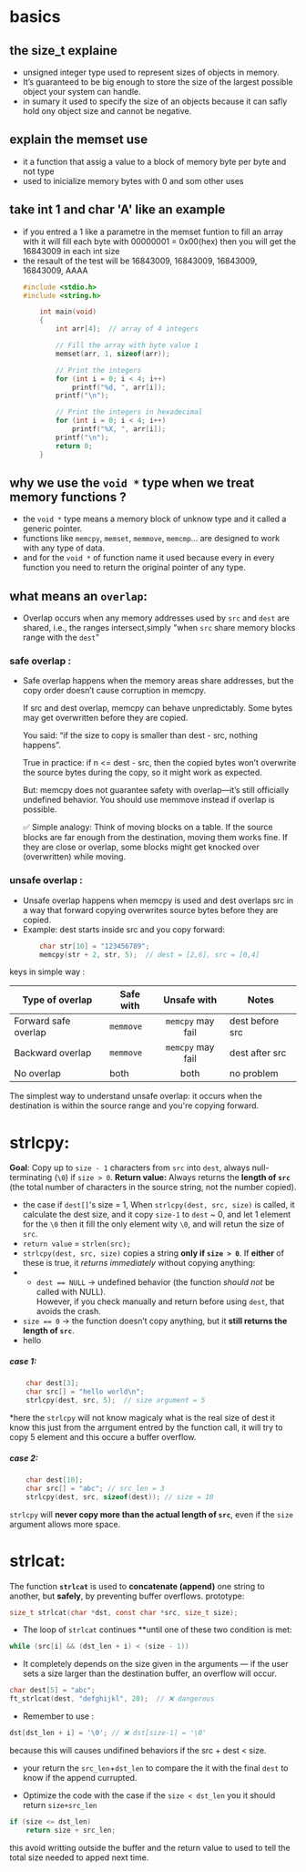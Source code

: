 # basics
## the size_t explaine
- unsigned integer type used to represent sizes of objects in memory.
- It’s guaranteed to be big enough to store the size of the largest possible object your system can handle.
-  in sumary it used to specify the size of an objects because it can safly hold ony object size and cannot be negative.

## explain the memset use
- it a function that assig a value to  a block of memory byte per byte and not type
- used to inicialize memory bytes with 0 and som other uses 

## take int 1 and char 'A' like an example
- if you entred a 1 like a parametre in the memset funtion to fill an array with it will fill each byte with 00000001 = 0x00(hex) then you will get the 16843009 in each int size
- the resault of the test will be 
       16843009, 16843009, 16843009, 16843009, 
        AAAA 
    ```c
    #include <stdio.h>
    #include <string.h>

        int main(void)
        {
            int arr[4];  // array of 4 integers

            // Fill the array with byte value 1
            memset(arr, 1, sizeof(arr));

            // Print the integers
            for (int i = 0; i < 4; i++)
                printf("%d, ", arr[i]);
            printf("\n");

            // Print the integers in hexadecimal
            for (int i = 0; i < 4; i++)
                printf("%X, ", arr[i]);
            printf("\n");
            return 0;
        }
    
## why we use the `void *` type when we treat memory functions ?
- the `void *` type means a memory block of unknow type and it called a generic pointer.
- functions like `memcpy`, `memset`, `memmove`, `memcmp`... are designed to work with any type of data.
- and for the `void *` of function name it used because every in every function you need to return the original pointer of any type.

## what means an **`overlap`**: 
- Overlap occurs when any memory addresses used by `src` and `dest` are shared, i.e., the ranges intersect,simply "when `src` share memory blocks range with the `dest`"
### safe overlap :
- Safe overlap happens when the memory areas share addresses, but the copy order doesn’t cause corruption in memcpy.

    If src and dest overlap, memcpy can behave unpredictably. Some bytes may get overwritten before they are copied.

    You said: “if the size to copy is smaller than dest - src, nothing happens”.

    True in practice: if n <= dest - src, then the copied bytes won’t overwrite the source bytes during the copy, so it might work as expected.

    But: memcpy does not guarantee safety with overlap—it’s still officially undefined behavior. You should use memmove instead if overlap is possible.

    ✅ Simple analogy: Think of moving blocks on a table. If the source blocks are far enough from the destination, moving them works fine. If they are close or overlap, some blocks might get knocked over (overwritten) while moving.

### unsafe overlap :
- Unsafe overlap happens when memcpy is used and dest overlaps src in a way that forward copying overwrites source bytes before they are copied.
- Example: dest starts inside src and you copy forward:
    ```c
        char str[10] = "123456789";
        memcpy(str + 2, str, 5);  // dest = [2,6], src = [0,4]
keys in simple way :

| Type of overlap      | Safe with |    Unsafe with    | Notes           |
|----------------------|-----------|:-----------------:|-----------------|
| Forward safe overlap | `memmove` | `memcpy` may fail | dest before src |
| Backward overlap     | `memmove` | `memcpy` may fail | dest after src  |
| No overlap           | both      | both              | no problem      |

The simplest way to understand unsafe overlap: it occurs when the destination is within the source range and you're copying forward.



# strlcpy: 
**Goal**: Copy up to `size - 1` characters from `src` into `dest`, always null-terminating (`\0`) if `size > 0`.
**Return value:** Always returns the **length of `src`** (the total number of characters in the source string, not the number copied).
- the case if `dest[]`'s size = 1, When `strlcpy(dest, src, size)` is called, it calculate the dest size, and it copy `size-1` to `dest` ~ 0, and let 1 element for the `\0` then it fill the only element wity `\0`, and will retun the size of `src`.
- `return value` = `strlen(src);`
- `strlcpy(dest, src, size)` copies a string **only if `size > 0`**.
If **either** of these is true, it _returns immediately_ without copying anything:
- - `dest == NULL` → undefined behavior (the function _should not_ be called with NULL).  
However, if you check manually and return before using `dest`, that avoids the crash.    
- `size == 0` → the function doesn’t copy anything, but it **still returns the length of `src`**.
- hello 

##### case 1:
```c
	char dest[3];
	char src[] = "hello world\n";
	strlcpy(dest, src, 5);  // size argument = 5
```
*here the `strlcpy` will not know magicaly what is the real size of dest it know this just from the arrgument entred by the function call, it will try to copy 5 element and this occure a buffer overflow.

##### case 2:
```c
	char dest[10];
	char src[] = "abc"; // src_len = 3
	strlcpy(dest, src, sizeof(dest)); // size = 10
```
`strlcpy` will **never copy more than the actual length of `src`**, even if the `size` argument allows more space.


# strlcat:
The function **`strlcat`** is used to **concatenate (append)** one string to another, but **safely**, by preventing buffer overflows.
prototype:
```c
size_t strlcat(char *dst, const char *src, size_t size);
```
- The loop of `strlcat` continues **until one of these two condition is met:
```c
while (src[i] && (dst_len + i) < (size - 1))
```  
- It completely depends on the size given in the arguments — if the user sets a size larger than the destination buffer, an overflow will occur.

```c
char dest[5] = "abc";
ft_strlcat(dest, "defghijkl", 20);  // ❌ dangerous
```

- Remember to use : 
```c 
dst[dst_len + i] = '\0'; // ❌ dst[size-1] = '\0'
```
because this will causes undifined behaviors if the src + dest < size.
- your return the `src_len`+`dst_len` to compare the it with the final `dest` to know if the append currupted.

- Optimize the code with the case if the `size < dst_len` you it should return `size+src_len`
```c
if (size <= dst_len)
    return size + src_len;
```
this avoid writting outside the buffer and the return value to used to tell the total size needed to apped next time. 
